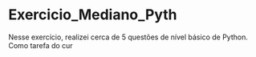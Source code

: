 # Exercicio_Mediano_Pyth
Nesse exercício, realizei cerca de 5 questões de nível básico de Python. Como tarefa do cur
